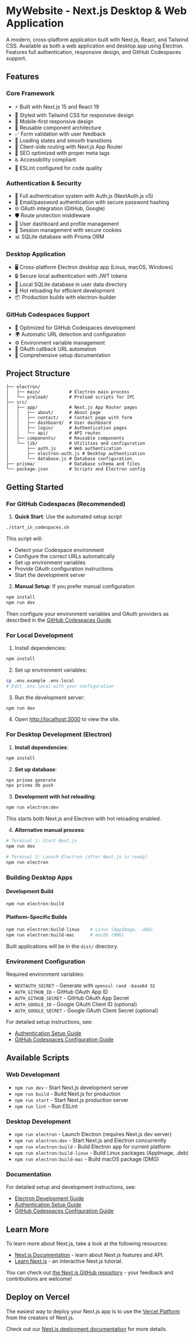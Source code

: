 # MyWebsite - Next.js Desktop & Web Application

A modern, cross-platform application built with Next.js, React, and Tailwind CSS. Available as both a web application and desktop app using Electron. Features full authentication, responsive design, and GitHub Codespaces support.

## Features

### Core Framework
- ⚡ Built with Next.js 15 and React 19
- 🎨 Styled with Tailwind CSS for responsive design
- 📱 Mobile-first responsive design
- 🧩 Reusable component architecture
- ✅ Form validation with user feedback
- 🔄 Loading states and smooth transitions
- 📍 Client-side routing with Next.js App Router
- 🎯 SEO optimized with proper meta tags
- ♿ Accessibility compliant
- 🔧 ESLint configured for code quality

### Authentication & Security
- 🔐 Full authentication system with Auth.js (NextAuth.js v5)
- 🔑 Email/password authentication with secure password hashing
- 🌐 OAuth integration (GitHub, Google)
- 🛡️ Route protection middleware
- 👤 User dashboard and profile management
- 🔄 Session management with secure cookies
- 📊 SQLite database with Prisma ORM

### Desktop Application
- 🖥️ Cross-platform Electron desktop app (Linux, macOS, Windows)
- 🔒 Secure local authentication with JWT tokens
- 💾 Local SQLite database in user data directory
- 🔄 Hot reloading for efficient development
- 📦 Production builds with electron-builder

### GitHub Codespaces Support
- 🚀 Optimized for GitHub Codespaces development
- 🌍 Automatic URL detection and configuration
- ⚙️ Environment variable management
- 🔗 OAuth callback URL automation
- 📝 Comprehensive setup documentation

## Project Structure

```
├── electron/
│   ├── main/           # Electron main process
│   └── preload/        # Preload scripts for IPC
├── src/
│   ├── app/            # Next.js App Router pages
│   │   ├── about/      # About page
│   │   ├── contact/    # Contact page with form
│   │   ├── dashboard/  # User dashboard
│   │   ├── login/      # Authentication pages
│   │   └── api/        # API routes
│   ├── components/     # Reusable components
│   └── lib/            # Utilities and configuration
│       ├── auth.js     # Web authentication
│       ├── electron-auth.js # Desktop authentication
│       └── database.js # Database configuration
├── prisma/             # Database schema and files
└── package.json        # Scripts and Electron config
```

## Getting Started

### For GitHub Codespaces (Recommended)

1. **Quick Start**: Use the automated setup script
```bash
./start_in_codespaces.sh
```

This script will:
- Detect your Codespace environment
- Configure the correct URLs automatically
- Set up environment variables
- Provide OAuth configuration instructions
- Start the development server

2. **Manual Setup**: If you prefer manual configuration
```bash
npm install
npm run dev
```

Then configure your environment variables and OAuth providers as described in the [GitHub Codespaces Guide](.vibe/docs/GITHUB_CODESPACES_NEXTJS_AUTH_GUIDE.md).

### For Local Development

1. Install dependencies:
```bash
npm install
```

2. Set up environment variables:
```bash
cp .env.example .env.local
# Edit .env.local with your configuration
```

3. Run the development server:
```bash
npm run dev
```

4. Open [http://localhost:3000](http://localhost:3000) to view the site.

### For Desktop Development (Electron)

1. **Install dependencies**:
```bash
npm install
```

2. **Set up database**:
```bash
npx prisma generate
npx prisma db push
```

3. **Development with hot reloading**:
```bash
npm run electron:dev
```
This starts both Next.js and Electron with hot reloading enabled.

4. **Alternative manual process**:
```bash
# Terminal 1: Start Next.js
npm run dev

# Terminal 2: Launch Electron (after Next.js is ready)
npm run electron
```

### Building Desktop Apps

#### Development Build
```bash
npm run electron:build
```

#### Platform-Specific Builds
```bash
npm run electron:build-linux    # Linux (AppImage, .deb)
npm run electron:build-mac      # macOS (DMG)
```

Built applications will be in the `dist/` directory.

### Environment Configuration

Required environment variables:
- `NEXTAUTH_SECRET` - Generate with `openssl rand -base64 32`
- `AUTH_GITHUB_ID` - GitHub OAuth App ID
- `AUTH_GITHUB_SECRET` - GitHub OAuth App Secret
- `AUTH_GOOGLE_ID` - Google OAuth Client ID (optional)
- `AUTH_GOOGLE_SECRET` - Google OAuth Client Secret (optional)

For detailed setup instructions, see:
- [Authentication Setup Guide](.vibe/docs/AUTHENTICATION_SETUP_GUIDE.md)
- [GitHub Codespaces Configuration Guide](.vibe/docs/GITHUB_CODESPACES_NEXTJS_AUTH_GUIDE.md)

## Available Scripts

### Web Development
- `npm run dev` - Start Next.js development server
- `npm run build` - Build Next.js for production
- `npm run start` - Start Next.js production server
- `npm run lint` - Run ESLint

### Desktop Development
- `npm run electron` - Launch Electron (requires Next.js dev server)
- `npm run electron:dev` - Start Next.js and Electron concurrently
- `npm run electron:build` - Build Electron app for current platform
- `npm run electron:build-linux` - Build Linux packages (AppImage, .deb)
- `npm run electron:build-mac` - Build macOS package (DMG)

### Documentation
For detailed setup and development instructions, see:
- [Electron Development Guide](.vibe/docs/ELECTRON_DEVELOPMENT_GUIDE.md)
- [Authentication Setup Guide](.vibe/docs/AUTHENTICATION_SETUP_GUIDE.md)
- [GitHub Codespaces Configuration Guide](.vibe/docs/GITHUB_CODESPACES_NEXTJS_AUTH_GUIDE.md)


## Learn More

To learn more about Next.js, take a look at the following resources:

- [Next.js Documentation](https://nextjs.org/docs) - learn about Next.js features and API.
- [Learn Next.js](https://nextjs.org/learn) - an interactive Next.js tutorial.

You can check out [the Next.js GitHub repository](https://github.com/vercel/next.js) - your feedback and contributions are welcome!

## Deploy on Vercel

The easiest way to deploy your Next.js app is to use the [Vercel Platform](https://vercel.com/new?utm_medium=default-template&filter=next.js&utm_source=create-next-app&utm_campaign=create-next-app-readme) from the creators of Next.js.

Check out our [Next.js deployment documentation](https://nextjs.org/docs/app/building-your-application/deploying) for more details.
